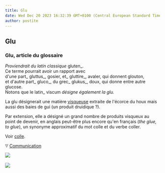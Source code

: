 ```yaml
---
title: Glu
date: Wed Dec 20 2023 16:32:39 GMT+0100 (Central European Standard Time)
author: postite
---
```


## Glu
### Glu, article du glossaire
 _Proviendrait du latin classique_ gluten_.  
Ce terme pourrait avoir un rapport avec  
d'une part_ gluttus_, gosier, et_ gluttire_, avaler, qui donnent glouton,  
et d'autre part_ gluco_, du grec_ glukus_, doux, qui donne entre autre glucose.  
Notons que le latin_ viscum _désigne également la glu._

La glu désignerait une matière [visqueuse](viscosite.html) extraite de l'écorce du houx mais aussi des baies de gui (un produit druidique ?).

Par extension, elle a désigné un grand nombre de produits visqueux au point de devenir, en anglais peut-être plus encore qu'en français (_the glue, to glue_), un synonyme approximatif du mot colle et du verbe coller.

Voir [colle](colle.html).



![](images/flechebas.gif) [Communication](http://www.artrealite.com/annonceurs.htm) 

[![](https://cbonvin.fr/sites/regie.artrealite.com/visuels/campagne1.png)](index-2.html#20131014)

![](https://cbonvin.fr/sites/regie.artrealite.com/visuels/campagne2.png)